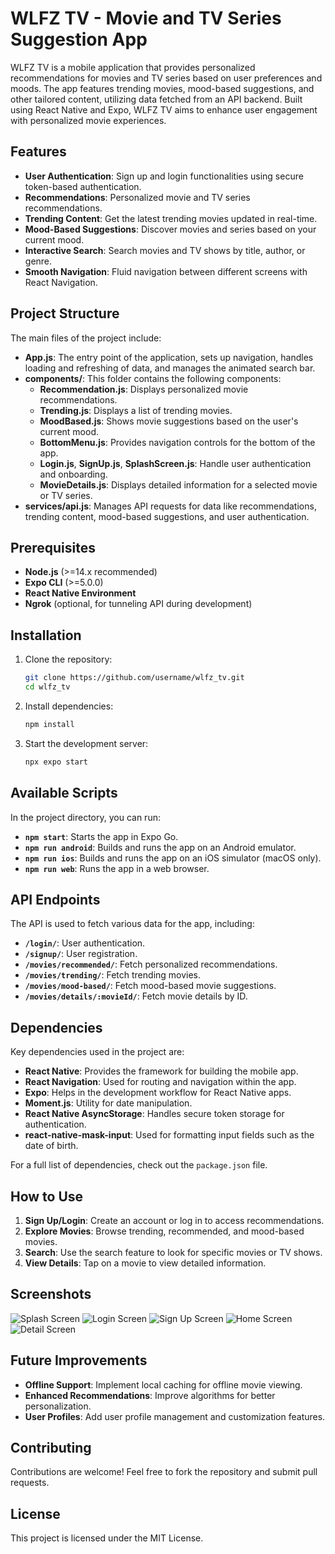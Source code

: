 # WLFZ TV - Movie and TV Series Suggestion App

WLFZ TV is a mobile application that provides personalized recommendations for movies and TV series based on user preferences and moods. The app features trending movies, mood-based suggestions, and other tailored content, utilizing data fetched from an API backend. Built using React Native and Expo, WLFZ TV aims to enhance user engagement with personalized movie experiences.

## Features

- **User Authentication**: Sign up and login functionalities using secure token-based authentication.
- **Recommendations**: Personalized movie and TV series recommendations.
- **Trending Content**: Get the latest trending movies updated in real-time.
- **Mood-Based Suggestions**: Discover movies and series based on your current mood.
- **Interactive Search**: Search movies and TV shows by title, author, or genre.
- **Smooth Navigation**: Fluid navigation between different screens with React Navigation.

## Project Structure

The main files of the project include:

- **App.js**: The entry point of the application, sets up navigation, handles loading and refreshing of data, and manages the animated search bar.
- **components/**: This folder contains the following components:
  - **Recommendation.js**: Displays personalized movie recommendations.
  - **Trending.js**: Displays a list of trending movies.
  - **MoodBased.js**: Shows movie suggestions based on the user's current mood.
  - **BottomMenu.js**: Provides navigation controls for the bottom of the app.
  - **Login.js**, **SignUp.js**, **SplashScreen.js**: Handle user authentication and onboarding.
  - **MovieDetails.js**: Displays detailed information for a selected movie or TV series.
- **services/api.js**: Manages API requests for data like recommendations, trending content, mood-based suggestions, and user authentication.

## Prerequisites

- **Node.js** (>=14.x recommended)
- **Expo CLI** (>=5.0.0)
- **React Native Environment**
- **Ngrok** (optional, for tunneling API during development)

## Installation

1. Clone the repository:
   ```bash
   git clone https://github.com/username/wlfz_tv.git
   cd wlfz_tv
   ```
2. Install dependencies:
   ```bash
   npm install
   ```
3. Start the development server:
   ```bash
   npx expo start
   ```

## Available Scripts

In the project directory, you can run:

- **`npm start`**: Starts the app in Expo Go.
- **`npm run android`**: Builds and runs the app on an Android emulator.
- **`npm run ios`**: Builds and runs the app on an iOS simulator (macOS only).
- **`npm run web`**: Runs the app in a web browser.

## API Endpoints

The API is used to fetch various data for the app, including:

- **`/login/`**: User authentication.
- **`/signup/`**: User registration.
- **`/movies/recommended/`**: Fetch personalized recommendations.
- **`/movies/trending/`**: Fetch trending movies.
- **`/movies/mood-based/`**: Fetch mood-based movie suggestions.
- **`/movies/details/:movieId/`**: Fetch movie details by ID.

## Dependencies

Key dependencies used in the project are:

- **React Native**: Provides the framework for building the mobile app.
- **React Navigation**: Used for routing and navigation within the app.
- **Expo**: Helps in the development workflow for React Native apps.
- **Moment.js**: Utility for date manipulation.
- **React Native AsyncStorage**: Handles secure token storage for authentication.
- **react-native-mask-input**: Used for formatting input fields such as the date of birth.

For a full list of dependencies, check out the `package.json` file.

## How to Use

1. **Sign Up/Login**: Create an account or log in to access recommendations.
2. **Explore Movies**: Browse trending, recommended, and mood-based movies.
3. **Search**: Use the search feature to look for specific movies or TV shows.
4. **View Details**: Tap on a movie to view detailed information.

## Screenshots

![Splash Screen](assets/screenshots/splashscreen.png)
![Login Screen](assets/screenshots/login.png)
![Sign Up Screen](assets/screenshots/signup.png)
![Home Screen](assets/screenshots/home.png)
![Detail Screen](assets/screenshots/detail.png)

## Future Improvements

- **Offline Support**: Implement local caching for offline movie viewing.
- **Enhanced Recommendations**: Improve algorithms for better personalization.
- **User Profiles**: Add user profile management and customization features.

## Contributing

Contributions are welcome! Feel free to fork the repository and submit pull requests.

## License

This project is licensed under the MIT License.


